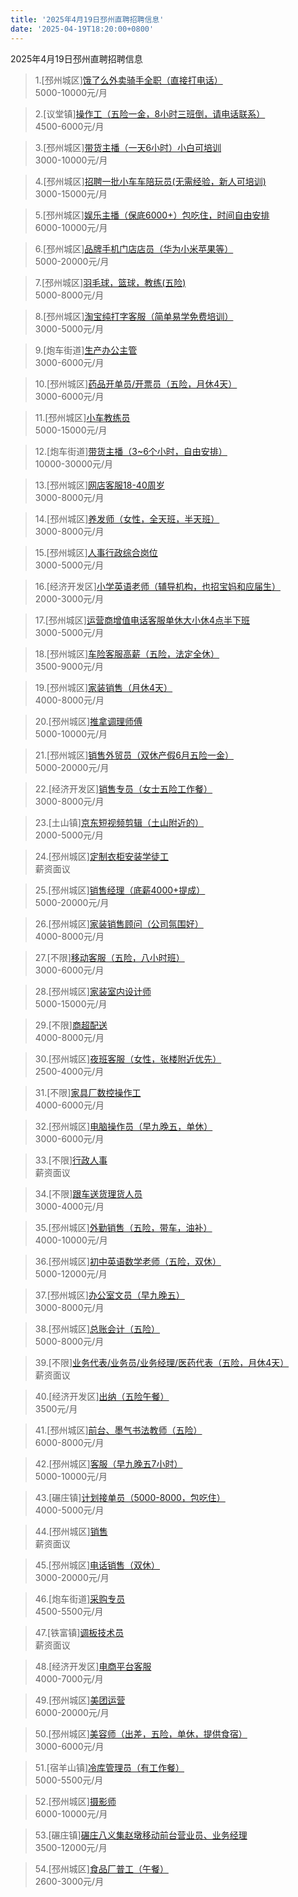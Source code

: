 ```yaml
---
title: '2025年4月19日邳州直聘招聘信息'
date: '2025-04-19T18:20:00+0800'
---
```

2025年4月19日邳州直聘招聘信息
<!--more-->
>1.[邳州城区][饿了么外卖骑手全职（直接打电话）](https://www.pizhouzhipin.com/job/25304)<br>
>5000-10000元/月

>2.[议堂镇][操作工（五险一金，8小时三班倒，请电话联系）](https://www.pizhouzhipin.com/job/33221)<br>
>4500-6000元/月

>3.[邳州城区][带货主播（一天6小时）小白可培训](https://www.pizhouzhipin.com/job/33749)<br>
>3000-10000元/月

>4.[邳州城区][招聘一批小车车陪玩员(无需经验，新人可培训)](https://www.pizhouzhipin.com/job/38061)<br>
>3000-15000元/月

>5.[邳州城区][娱乐主播（保底6000+）包吃住，时间自由安排](https://www.pizhouzhipin.com/job/32908)<br>
>6000-10000元/月

>6.[邳州城区][品牌手机门店店员（华为小米苹果等）](https://www.pizhouzhipin.com/job/39858)<br>
>5000-20000元/月

>7.[邳州城区][羽毛球，篮球，教练(五险)](https://www.pizhouzhipin.com/job/31860)<br>
>5000-8000元/月

>8.[邳州城区][淘宝纯打字客服（简单易学免费培训）](https://www.pizhouzhipin.com/job/36818)<br>
>3000-5000元/月

>9.[炮车街道][生产办公主管](https://www.pizhouzhipin.com/job/25661)<br>
>3000-6000元/月

>10.[邳州城区][药品开单员/开票员（五险，月休4天）](https://www.pizhouzhipin.com/job/25171)<br>
>3000-6000元/月

>11.[邳州城区][小车教练员](https://www.pizhouzhipin.com/job/40204)<br>
>5000-15000元/月

>12.[炮车街道][带货主播（3~6个小时，自由安排）](https://www.pizhouzhipin.com/job/40326)<br>
>10000-30000元/月

>13.[邳州城区][网店客服18-40周岁](https://www.pizhouzhipin.com/job/39817)<br>
>3000-8000元/月

>14.[邳州城区][养发师（女性，全天班，半天班）](https://www.pizhouzhipin.com/job/34439)<br>
>3000-8000元/月

>15.[邳州城区][人事行政综合岗位](https://www.pizhouzhipin.com/job/31756)<br>
>3000-5000元/月

>16.[经济开发区][小学英语老师（辅导机构，也招宝妈和应届生）](https://www.pizhouzhipin.com/job/40132)<br>
>2000-3000元/月

>17.[邳州城区][运营商增值电话客服单休大小休4点半下班](https://www.pizhouzhipin.com/job/38582)<br>
>3000-5000元/月

>18.[邳州城区][车险客服高薪（五险，法定全休）](https://www.pizhouzhipin.com/job/30882)<br>
>3500-9000元/月

>19.[邳州城区][家装销售（月休4天）](https://www.pizhouzhipin.com/job/39178)<br>
>4000-8000元/月

>20.[邳州城区][推拿调理师傅](https://www.pizhouzhipin.com/job/33448)<br>
>5000-10000元/月

>21.[邳州城区][销售外贸员（双休产假6月五险一金）](https://www.pizhouzhipin.com/job/9737)<br>
>5000-20000元/月

>22.[经济开发区][销售专员（女士五险工作餐）](https://www.pizhouzhipin.com/job/37127)<br>
>3000-8000元/月

>23.[土山镇][京东短视频剪辑（土山附近的）](https://www.pizhouzhipin.com/job/40262)<br>
>2000-5000元/月

>24.[邳州城区][定制衣柜安装学徒工](https://www.pizhouzhipin.com/job/39215)<br>
>薪资面议

>25.[邳州城区][销售经理（底薪4000+提成）](https://www.pizhouzhipin.com/job/39176)<br>
>5000-20000元/月

>26.[邳州城区][家装销售顾问（公司氛围好）](https://www.pizhouzhipin.com/job/15739)<br>
>4000-8000元/月

>27.[不限][移动客服（五险，八小时班）](https://www.pizhouzhipin.com/job/39066)<br>
>3000-6000元/月

>28.[邳州城区][家装室内设计师](https://www.pizhouzhipin.com/job/17714)<br>
>5000-15000元/月

>29.[不限][商超配送](https://www.pizhouzhipin.com/job/40302)<br>
>4000-8000元/月

>30.[邳州城区][夜班客服（女性，张楼附近优先）](https://www.pizhouzhipin.com/job/36510)<br>
>2500-4000元/月

>31.[不限][家具厂数控操作工](https://www.pizhouzhipin.com/job/39211)<br>
>4000-6000元/月

>32.[邳州城区][电脑操作员（早九晚五，单休）](https://www.pizhouzhipin.com/job/37073)<br>
>3000-6000元/月

>33.[不限][行政人事](https://www.pizhouzhipin.com/job/33075)<br>
>薪资面议

>34.[不限][跟车送货理货人员](https://www.pizhouzhipin.com/job/40340)<br>
>3000-4000元/月

>35.[邳州城区][外勤销售（五险，带车，油补）](https://www.pizhouzhipin.com/job/32156)<br>
>4000-10000元/月

>36.[邳州城区][初中英语数学老师（五险，双休）](https://www.pizhouzhipin.com/job/26775)<br>
>5000-12000元/月

>37.[邳州城区][办公室文员（早九晚五）](https://www.pizhouzhipin.com/job/39234)<br>
>3000-8000元/月

>38.[邳州城区][总账会计（五险）](https://www.pizhouzhipin.com/job/40236)<br>
>5000-8000元/月

>39.[不限][业务代表/业务员/业务经理/医药代表（五险，月休4天）](https://www.pizhouzhipin.com/job/27575)<br>
>薪资面议

>40.[经济开发区][出纳（五险午餐）](https://www.pizhouzhipin.com/job/40309)<br>
>3500元/月

>41.[邳州城区][前台、墨气书法教师（五险）](https://www.pizhouzhipin.com/job/25491)<br>
>6000-8000元/月

>42.[邳州城区][客服（早九晚五7小时）](https://www.pizhouzhipin.com/job/39059)<br>
>5000-10000元/月

>43.[碾庄镇][计划接单员（5000-8000，包吃住）](https://www.pizhouzhipin.com/job/38126)<br>
>4000-5000元/月

>44.[邳州城区][销售](https://www.pizhouzhipin.com/job/40279)<br>
>薪资面议

>45.[邳州城区][电话销售（双休）](https://www.pizhouzhipin.com/job/5652)<br>
>3000-20000元/月

>46.[炮车街道][采购专员](https://www.pizhouzhipin.com/job/40334)<br>
>4500-5500元/月

>47.[铁富镇][调板技术员](https://www.pizhouzhipin.com/job/30275)<br>
>薪资面议

>48.[经济开发区][电商平台客服](https://www.pizhouzhipin.com/job/39939)<br>
>4000-7000元/月

>49.[邳州城区][美团运营](https://www.pizhouzhipin.com/job/39548)<br>
>6000-20000元/月

>50.[邳州城区][美容师（出差，五险，单休，提供食宿）](https://www.pizhouzhipin.com/job/40330)<br>
>3000-6000元/月

>51.[宿羊山镇][冷库管理员（有工作餐）](https://www.pizhouzhipin.com/job/40172)<br>
>5000-5500元/月

>52.[邳州城区][摄影师](https://www.pizhouzhipin.com/job/26652)<br>
>6000-10000元/月

>53.[碾庄镇][碾庄八义集赵墩移动前台营业员、业务经理](https://www.pizhouzhipin.com/job/40300)<br>
>3500-12000元/月

>54.[邳州城区][食品厂普工（午餐）](https://www.pizhouzhipin.com/job/40290)<br>
>2600-3000元/月

